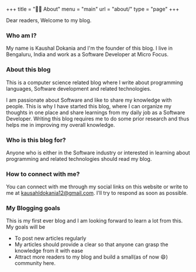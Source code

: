 +++
title = "👩‍💻 About"
menu = "main"
url = "about/"
type = "page"
+++

Dear readers, Welcome to my blog.
### Who am I?
My name is Kaushal Dokania and I'm the founder of this blog.
I live in Bengaluru, India and work as a Software Developer at Micro Focus.

### About this blog
This is a computer science related blog where I write about programming languages, Software development and related technologies.

I am passionate about Software and like to share my knowledge with people. This is why I have started this blog, where I can organize my thoughts in one place and share learnings from my daily job as a Software Developer. Writing this blog requires me to do some prior research and thus helps me in improving my overall knowledge.

### Who is this blog for?
Anyone who is either in the Software industry or interested in learning about programming and related technologies should read my blog.

### How to connect with me?
You can connect with me through my social links on this website or write to me at kausahldokania12@gmail.com. I'll try to respond as soon as possible.

### My Blogging goals
This is my first ever blog and I am looking forward to learn a lot from this. My goals will be
- To post new articles regularly
- My articles should provide a clear so that anyone can grasp the knowledge from it with ease
- Attract more readers to my blog and build a small(as of now 😄) community here.
